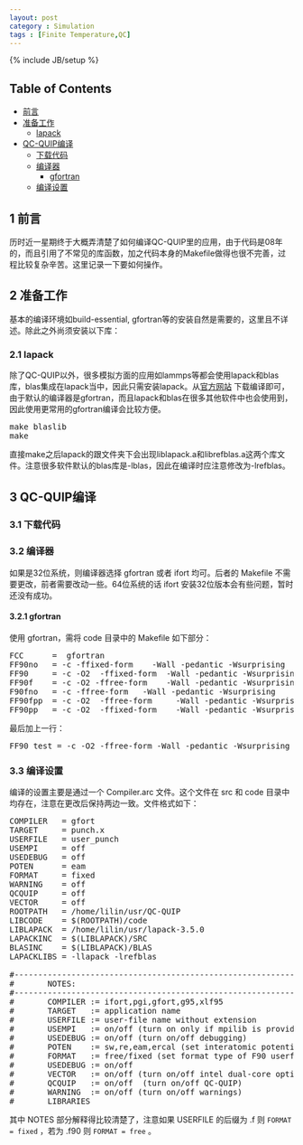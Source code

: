 ```yaml
---
layout: post
category : Simulation
tags : [Finite Temperature,QC]
---
```

{% include JB/setup %}

<div id="table-of-contents">
<h2>Table of Contents</h2>
<div id="text-table-of-contents">
<ul>
<li><a href="#sec-1">前言</a></li>
<li><a href="#sec-2">准备工作</a>
<ul>
<li><a href="#sec-2-1">lapack</a></li>
</ul>
</li>
<li><a href="#sec-3">QC-QUIP编译</a>
<ul>
<li><a href="#sec-3-1">下载代码</a></li>
<li><a href="#sec-3-2">编译器</a>
<ul>
<li><a href="#sec-3-2-1">gfortran</a></li>
</ul>
</li>
<li><a href="#sec-3-3">编译设置</a></li>
</ul>
</li>
</ul>
</div>
</div>

<div id="outline-container-sec-1" class="outline-2">
<h2 id="sec-1"><span class="section-number-2">1</span> 前言</h2>
<div class="outline-text-2" id="text-1">
<p>
历时近一星期终于大概弄清楚了如何编译QC-QUIP里的应用，由于代码是08年的，而且引用了不常见的库函数，加之代码本身的Makefile做得也很不完善，过程比较复杂辛苦。这里记录一下要如何操作。
</p>
</div>
</div>

<div id="outline-container-sec-2" class="outline-2">
<h2 id="sec-2"><span class="section-number-2">2</span> 准备工作</h2>
<div class="outline-text-2" id="text-2">
<p>
基本的编译环境如build-essential, gfortran等的安装自然是需要的，这里且不详述。除此之外尚须安装以下库：
</p>
</div>
<div id="outline-container-sec-2-1" class="outline-3">
<h3 id="sec-2-1"><span class="section-number-3">2.1</span> lapack</h3>
<div class="outline-text-3" id="text-2-1">
<p>
除了QC-QUIP以外，很多模拟方面的应用如lammps等都会使用lapack和blas库，blas集成在lapack当中，因此只需安装lapack。从<a href="http://www.netlib.org/lapack/">官方网站</a>
下载编译即可，由于默认的编译器是gfortran，而且lapack和blas在很多其他软件中也会使用到，因此使用更常用的gfortran编译会比较方便。
</p>
<div class="org-src-container">

<pre class="src src-text">make blaslib
make
</pre>
</div>
<p>
直接make之后lapack的跟文件夹下会出现liblapack.a和librefblas.a这两个库文件。注意很多软件默认的blas库是-lblas，因此在编译时应注意修改为-lrefblas。
</p>
</div>
</div>
</div>

<div id="outline-container-sec-3" class="outline-2">
<h2 id="sec-3"><span class="section-number-2">3</span> QC-QUIP编译</h2>
<div class="outline-text-2" id="text-3">
</div><div id="outline-container-sec-3-1" class="outline-3">
<h3 id="sec-3-1"><span class="section-number-3">3.1</span> 下载代码</h3>
</div>
<div id="outline-container-sec-3-2" class="outline-3">
<h3 id="sec-3-2"><span class="section-number-3">3.2</span> 编译器</h3>
<div class="outline-text-3" id="text-3-2">
<p>
如果是32位系统，则编译器选择 gfortran 或者 ifort 均可。后者的 Makefile 不需要更改，前者需要改动一些。64位系统的话 ifort 安装32位版本会有些问题，暂时还没有成功。
</p>
</div>
<div id="outline-container-sec-3-2-1" class="outline-4">
<h4 id="sec-3-2-1"><span class="section-number-4">3.2.1</span> gfortran</h4>
<div class="outline-text-4" id="text-3-2-1">
<p>
使用 gfortran，需将 code 目录中的 Makefile 如下部分：
</p>
<div class="org-src-container">

<pre class="src src-text">FCC      =  gfortran
FF90no   = -c -ffixed-form    -Wall -pedantic -Wsurprising
FF90     = -c -O2  -ffixed-form  -Wall -pedantic -Wsurprising
FF90f    = -c -O2 -ffree-form    -Wall -pedantic -Wsurprising
F90fno   = -c -ffree-form   -Wall -pedantic -Wsurprising
FF90fpp  = -c -O2  -ffree-form     -Wall -pedantic -Wsurprising   -x f95-cpp-input
FF90pp   = -c -O2  -ffixed-form    -Wall -pedantic -Wsurprising   -x f95-cpp-input
</pre>
</div>
<p>
最后加上一行：
</p>
<div class="org-src-container">

<pre class="src src-text">FF90_test = -c -O2 -ffree-form -Wall -pedantic -Wsurprising
</pre>
</div>
</div>
</div>
</div>

<div id="outline-container-sec-3-3" class="outline-3">
<h3 id="sec-3-3"><span class="section-number-3">3.3</span> 编译设置</h3>
<div class="outline-text-3" id="text-3-3">
<p>
编译的设置主要是通过一个 Compiler.arc 文件。这个文件在 src 和 code 目录中均存在，注意在更改后保持两边一致。文件格式如下：
</p>
<div class="org-src-container">

<pre class="src src-text">COMPILER   = gfort
TARGET     = punch.x
USERFILE   = user_punch
USEMPI     = off
USEDEBUG   = off
POTEN      = eam
FORMAT     = fixed
WARNING    = off
QCQUIP     = off
VECTOR     = off
ROOTPATH   = /home/lilin/usr/QC-QUIP
LIBCODE    = $(ROOTPATH)/code
LIBLAPACK  = /home/lilin/usr/lapack-3.5.0
LAPACKINC  = $(LIBLAPACK)/SRC
BLASINC    = $(LIBLAPACK)/BLAS
LAPACKLIBS = -llapack -lrefblas

#----------------------------------------------------------------
#       NOTES:
#-----------------------------------------------------------------
#       COMPILER := ifort,pgi,gfort,g95,xlf95 
#       TARGET   := application name    
#       USERFILE := user-file name without extension
#       USEMPI   := on/off (turn on only if mpilib is provided)
#       USEDEBUG := on/off (turn on/off debugging)
#       POTEN    := sw,re,eam,ercal (set interatomic potential)
#       FORMAT   := free/fixed (set format type of F90 userfile) 
#       USEDEBUG := on/off
#       VECTOR   := on/off (turn on/off intel dual-core optimization)
#       QCQUIP   := on/off  (turn on/off QC-QUIP)
#       WARNING  := on/off (turn on/off warnings)
#       LIBRARIES
</pre>
</div>
<p>
其中 NOTES 部分解释得比较清楚了，注意如果 USERFILE 的后缀为 .f 则 <code>FORMAT = fixed</code> ，若为 .f90 则 <code>FORMAT = free</code> 。
</p>
</div>
</div>
</div>
